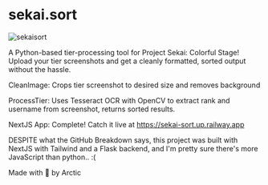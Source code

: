 # sekai.sort
![sekaisort](https://github.com/user-attachments/assets/243f31a1-9604-4d6e-8c91-3190ef0d02aa)

A Python-based tier-processing tool for Project Sekai: Colorful Stage! Upload your tier screenshots and get a cleanly formatted, sorted output without the hassle.

CleanImage: Crops tier screenshot to desired size and removes background

ProcessTier: Uses Tesseract OCR with OpenCV to extract rank and username from screenshot, returns sorted results.

NextJS App: Complete! Catch it live at https://sekai-sort.up.railway.app

DESPITE what the GitHub Breakdown says, this project was built with NextJS with Tailwind and a Flask backend, and I'm pretty sure there's more JavaScript than python.. :(

Made with 💖 by Arctic
